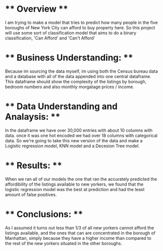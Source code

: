 # ** Overview ** 

I am trying to make a model that tries to predict how many people in the five boroughs of New York City can afford to buy property here. So this project will use some sort of classification model that aims to do a binary classification, 'Can Afford' and 'Can't Afford' 

# ** Business  Understanding: ** 

 Because im sourcing the data myself, im using both the Census bureau data and a database with all of the data appended into one central dataframe. This dataframe should show the complexity of the listings by borough, bedroom numbers and also monthly morgatage prices / income. 

 # ** Data Understanding and Analaysis: ** 
In the dataframe we have over 30,000 entries with about 10 columns with data. once it was one hot encoded we had over 18 columns with categorical data. So we're going to take this new version of the data and make a Logistic regression model, KNN model and a Decesion Tree model. 

# ** Results: ** 

When we ran all of our models the one that ran the accurately predicted the affordibility of the listings available to new yorkers, we found that the logistic regression model was the best at prediction and had the least amount of false positives. 

# ** Conclusions: **
As I assumed it turns out less than 1/3 of all new yorkers cannot afford the listings available, and the ones that can are concentrated in the borough of Manhattan, simply because they have a higher income than compared to the rest of the new yorkers situated in the other boroughs. 
 
